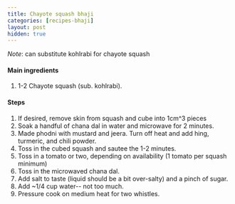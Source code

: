 ```yaml
---
title: Chayote squash bhaji
categories: [recipes-bhaji]
layout: post
hidden: true
---
```


*Note*: can substitute kohlrabi for  chayote squash

#### Main ingredients
1. 1-2 Chayote squash (sub. kohlrabi).

#### Steps
1. If desired, remove skin from squash and cube into 1cm^3 pieces
2. Soak a handful of chana dal in water and microwave for 2 minutes.
3. Made phodni with mustard and jeera. Turn off heat and add hing, turmeric, and chili powder.
4. Toss in the cubed squash and sautee the 1-2 minutes.
5. Toss in a tomato or two, depending on availability (1 tomato per squash minimum)
6. Toss in the microwaved chana dal.
7. Add salt to taste (liquid should be a bit over-salty) and a pinch of sugar.
8. Add ~1/4 cup water-- not too much.
9. Pressure cook on medium heat for two whistles.
